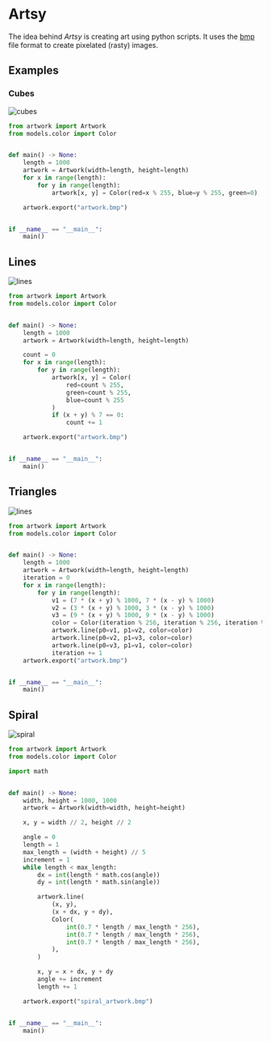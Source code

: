 # Artsy

The idea behind *Artsy* is creating art using python scripts. It uses the [bmp](https://en.wikipedia.org/wiki/BMP_file_format) file format to create pixelated (rasty) images.


## Examples

### Cubes

![cubes](./artworks/cubes.bmp)

```Python
from artwork import Artwork
from models.color import Color


def main() -> None:
    length = 1000
    artwork = Artwork(width=length, height=length)
    for x in range(length):
        for y in range(length):
            artwork[x, y] = Color(red=x % 255, blue=y % 255, green=0)

    artwork.export("artwork.bmp")


if __name__ == "__main__":
    main()
```

## Lines

![lines](./artworks/lines.bmp)

```Python
from artwork import Artwork
from models.color import Color


def main() -> None:
    length = 1000
    artwork = Artwork(width=length, height=length)

    count = 0
    for x in range(length):
        for y in range(length):
            artwork[x, y] = Color(
	            red=count % 255, 
	            green=count % 255, 
	            blue=count % 255
	        )
            if (x + y) % 7 == 0:
                count += 1

    artwork.export("artwork.bmp")


if __name__ == "__main__":
    main()
```

## Triangles

![lines](./artworks/triangles.bmp)

```python
from artwork import Artwork
from models.color import Color


def main() -> None:
    length = 1000
    artwork = Artwork(width=length, height=length)
    iteration = 0
    for x in range(length):
        for y in range(length):
            v1 = (7 * (x + y) % 1000, 7 * (x - y) % 1000)
            v2 = (3 * (x + y) % 1000, 3 * (x - y) % 1000)
            v3 = (9 * (x + y) % 1000, 9 * (x - y) % 1000)
            color = Color(iteration % 256, iteration % 256, iteration % 256)
            artwork.line(p0=v1, p1=v2, color=color)
            artwork.line(p0=v2, p1=v3, color=color)
            artwork.line(p0=v3, p1=v1, color=color)
            iteration += 1
    artwork.export("artwork.bmp")


if __name__ == "__main__":
    main()
```

## Spiral

![spiral](./artworks/spiral.bmp)

```python
from artwork import Artwork
from models.color import Color

import math


def main() -> None:
    width, height = 1000, 1000
    artwork = Artwork(width=width, height=height)

    x, y = width // 2, height // 2

    angle = 0
    length = 1
    max_length = (width + height) // 5
    increment = 1
    while length < max_length:
        dx = int(length * math.cos(angle))
        dy = int(length * math.sin(angle))

        artwork.line(
            (x, y),
            (x + dx, y + dy),
            Color(
                int(0.7 * length / max_length * 256),
                int(0.7 * length / max_length * 256),
                int(0.7 * length / max_length * 256),
            ),
        )

        x, y = x + dx, y + dy
        angle += increment
        length += 1

    artwork.export("spiral_artwork.bmp")


if __name__ == "__main__":
    main()
```
